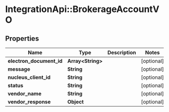 # IntegrationApi::BrokerageAccountVO

## Properties
Name | Type | Description | Notes
------------ | ------------- | ------------- | -------------
**electron_document_id** | **Array&lt;String&gt;** |  | [optional] 
**message** | **String** |  | [optional] 
**nucleus_client_id** | **String** |  | [optional] 
**status** | **String** |  | [optional] 
**vendor_name** | **String** |  | [optional] 
**vendor_response** | **Object** |  | [optional] 


